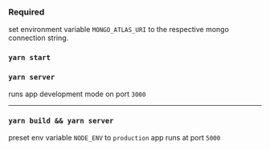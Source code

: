 ### Required
set environment variable `MONGO_ATLAS_URI` to the respective mongo connection string.


### `yarn start`
### `yarn server`

runs app development mode on port `3000`

---

### `yarn build && yarn server`

preset env variable `NODE_ENV` to `production` app runs at port `5000`
